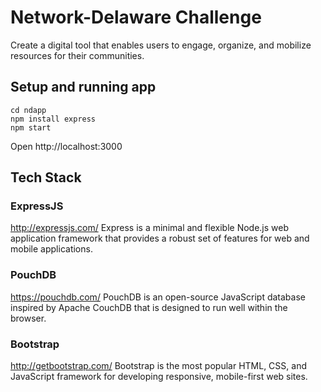 # Network-Delaware Challenge

Create a digital tool that enables users to engage, organize, and mobilize resources for their communities.

## Setup and running app
```
cd ndapp
npm install express
npm start
```

Open http://localhost:3000

## Tech Stack

### ExpressJS

http://expressjs.com/
Express is a minimal and flexible Node.js web application framework that provides a robust set of features for web and mobile applications.

### PouchDB

https://pouchdb.com/
PouchDB is an open-source JavaScript database inspired by Apache CouchDB that is designed to run well within the browser.

### Bootstrap
http://getbootstrap.com/
Bootstrap is the most popular HTML, CSS, and JavaScript framework for developing responsive, mobile-first web sites.
